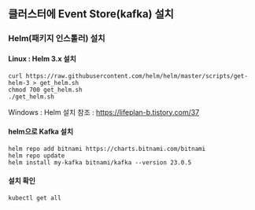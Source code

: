 ## 클러스터에 Event Store(kafka) 설치
### Helm(패키지 인스톨러) 설치

#### Linux : Helm 3.x 설치
```
curl https://raw.githubusercontent.com/helm/helm/master/scripts/get-helm-3 > get_helm.sh
chmod 700 get_helm.sh
./get_helm.sh
```

Windows : Helm 설치 참조 : https://lifeplan-b.tistory.com/37

#### helm으로 Kafka 설치
```
helm repo add bitnami https://charts.bitnami.com/bitnami
helm repo update
helm install my-kafka bitnami/kafka --version 23.0.5
```
#### 설치 확인
```kubectl get all```